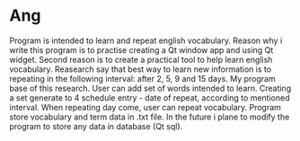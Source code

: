 # Ang
Program is intended to learn and repeat english vocabulary.
Reason why i write this program is to practise creating a Qt window app and using Qt widget. Second reason is to create a practical tool to help learn english vocabulary.
Reasearch say that best way to learn new information is to repeating in the following interval: after 2, 5, 9 and 15 days. My program base of this research. User can add set of words intended to learn. Creating a set generate to 4 schedule entry - date of repeat, according to mentioned interval. When repeating day come, user can repeat vocabulary.
Program store vocabulary and term data in .txt file. In the future i plane to modify the program to store any data in database (Qt sql).

 




